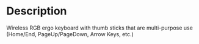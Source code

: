 
# Description

Wireless RGB ergo keyboard with thumb sticks that are multi-purpose use (Home/End, PageUp/PageDown, Arrow Keys, etc.)

